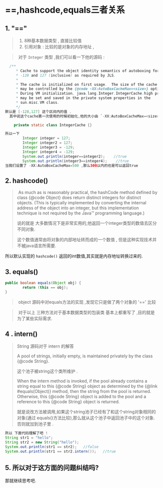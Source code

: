 # ==,hashcode,equals三者关系

## 1.  "=="

> 	1. 8种基本数据类型 , 直接比较值
>  	2. 引用对象 :  比较的是对象的内存地址 ,



> ​	对于 `Integer` 类型 ,我们可以看一下他的源码 : 

```java
  /**
     * Cache to support the object identity semantics of autoboxing for values between
     * -128 and 127 (inclusive) as required by JLS.
     * 
     * The cache is initialized on first usage.  The size of the cache
     * may be controlled by the {@code -XX:AutoBoxCacheMax=<size>} option.
     * During VM initialization, java.lang.Integer.IntegerCache.high property
     * may be set and saved in the private system properties in the
     * sun.misc.VM class.
     */
默认是 [-128,127] 这个区间内的值 .
  其中说这个cache第一次使用的时候初始化,他的大小由 `-XX:AutoBoxCacheMax=<size>` 控制的,当vm初始化的是够 .IntegerCache.high 这个会被设置和保存为私有系统属性在sun.misc.VM class

    private static class IntegerCache {}

所以一下
        Integer integer = 127;
        Integer integer2 = 127;
        Integer integer3 = -129;
        Integer integer4 = -129;
        System.out.println(integer==integer2);    //true
        System.out.println(integer3==integer4);    //true
当我们设置了 -XX:AutoBoxCacheMax=500 ,那么500以内的也是可以返回true
```





## 2.  hashcode()

> ​	As much as is reasonably practical, the hashCode method defined by class {@code Object} does return distinct integers for distinct objects. (This is typically implemented by converting the internal address of the object into an integer, but this implementation technique is not required by the Java&trade; programming language.)
>
> 说的就是 大多数情况下是非常实用的,他返回一个integer类型的数值去区分不同对象. 
>
> 这个数值通常由将对象的内部地址转而成的一个数值 , 但是这种实现技术并不被java语言所需要.

所以默认实现的 `hashcode()` 返回的int数值,其实就是内存地址转换过来的.



## 3. equals()

```java
public boolean equals(Object obj) {
        return (this == obj);
}
```



> ​	object 源码中对equals方法的实现 ,发现它只是做了两个对象的 '==' 比较





> ​		对于以上 三种方法对于基本数据类型的包装类 基本上都重写了 ,目的就是为了某些实际需求.



## 4 . intern()

> String 源码对于 intern 的解答
>
> A pool of strings, initially empty, is maintained privately by the class {@code String}.
>
> 这个池子被string这个类所维护 .
>
> When the intern method is invoked, if the pool already contains a string equal to this {@code String} object as determined by the {@link #equals(Object)} method, then the string from the pool is returned. Otherwise, this {@code String} object is added to the
> pool and a reference to this {@code String} object is returned.
>
> 就是说改方法被调用,如果这个string池子已经有了和这个string对象相同的对象(通过 equals()方法比较),那么就从这个池子中返回池子中的这个对象. 否则就加到池子里 .



```java
所以 下面代码理解了吧 ! 
String str1 = "hello";
String str2 = new String("hello");
System.out.println(str1 == str2);   //false
System.out.println(str1 == str2.intern());   //true
```





## 5.  所以对于这方面的问题纠结吗?

那就继续思考吧.